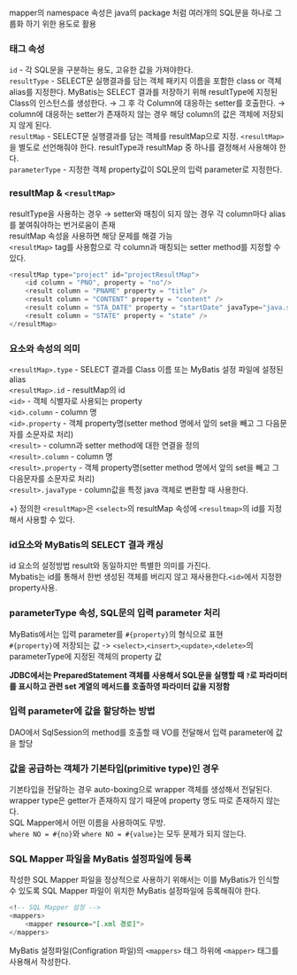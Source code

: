 ### <namespace>
mapper의 namespace 속성은 java의 package 처럼 여러개의 SQL문을 하나로 그룹화 하기 위한 용도로 활용
    
### 태그 속성    
`id` - 각 SQL문을 구분하는 용도, 고유한 값을 가져야한다.    
`resultType` - SELECT문 실행결과를 담는 객체 패키지 이름을 포함한 class or 객체 alias를 지정한다.  MyBatis는 SELECT 결과를 저장하기 위해 resultType에 지정된 Class의 인스턴스를 생성한다. → 그 후 각 Column에 대응하는 setter를 호출한다. → column에 대응하는 setter가 존재하지 않는 경우 해당 column의 값은 객체에 저장되지 않게 된다.    
`resultMap` - SELECT문 실행결과를 담는 객체를 resultMap으로 지정. `<resultMap>`을 별도로 선언해줘야 한다. resultType과 resultMap 중 하나를 결정해서 사용해야 한다.    
`parameterType` - 지정한 객체 property값이 SQL문의 입력 parameter로 지정한다.    
    
### resultMap & `<resultMap>`    
resultType을 사용하는 경우 → setter와 매칭이 되지 않는 경우 각 column마다 alias를 붙여줘야하는 번거로움이 존재    
resultMap 속성을 사용하면 해당 문제를 해결 가능    
`<resultMap>` tag를 사용함으로 각 column과 매칭되는 setter method를 지정할 수 있다.    
    
```java
<resultMap type="project" id="projectResultMap">
	<id column = "PNO", property = "no"/>
	<result column = "PNAME" property = "title" />
	<result column = "CONTENT" property = "content" />
	<result column = "STA_DATE" property = "startDate" javaType="java.sql.Date" />
	<result column = "STATE" property = "state" />
</resultMap>
```
    
### 요소와 속성의 의미    
`<resultMap>.type` - SELECT 결과를 Class 이름 또는 MyBatis 설정 파일에 설정된 alias    
`<resultMap>.id` - resultMap의 id    
`<id>` - 객체 식별자로 사용되는 property    
`<id>.column` - column 명    
`<id>.property` - 객체 property명(setter method 명에서 앞의 set을 빼고 그 다음문자를 소문자로 처리)    
`<result>` - column과 setter method에 대한 연결을 정의    
`<result>.column` - column 명    
`<result>.property` - 객체 property명(setter method 명에서  앞의 set을 빼고 그 다음문자를 소문자로 처리)    
`<result>.javaType` - column값을 특정 java 객체로 변환할 때 사용한다.    

+) 정의한 `<resultMap>`은 `<select>`의 resultMap 속성에 `<resultmap>`의 id를 지정해서 사용할 수 있다.    

### id요소와 MyBatis의 SELECT 결과 캐싱    
id 요소의 설정방법 result와 동일하지만 특별한 의미를 가진다.    
Mybatis는 id를 통해서 한번 생성된 객체를 버리지 않고 재사용한다.`<id>`에서 지정한 property사용.    
    
### parameterType 속성, SQL문의 입력 parameter 처리    
MyBatis에서는 입력 parameter를 `#{property}`의 형식으로 표현    
`#{property}`에 저장되는 값 -> `<select>`,`<insert>`,`<update>`,`<delete>`의 parameterType에 지정된 객체의 property 값    

**JDBC에서는 PreparedStatement 객체를 사용해서 SQL문을 실행할 때 `?`로 파라미터를 표시하고 관련 set 계열의 메서드를 호출하영 파라미터 값을 지정함**    

### 입력 parameter에 값을 할당하는 방법    
DAO에서 SqlSession의 method를 호출할 때 VO를 전달해서 입력 parameter에 값을 할당    
    
### 값을 공급하는 객체가 기본타입(primitive type)인 경우
기본타입을 전달하는 경우 auto-boxing으로 wrapper 객체를 생성해서 전달된다.    
wrapper type은 getter가 존재하지 않기 때문에 property 명도 따로 존재하지 않는다.      
SQL Mapper에서 어떤 이름을 사용하여도 무방.    
`where NO = #{no}`와 `where NO = #{value}`는 모두 문제가 되지 않는다.    
    
### SQL Mapper 파일을 MyBatis 설정파일에 등록    
작성한 SQL Mapper 파일을 정상적으로 사용하기 위해서는 이를 MyBatis가 인식할 수 있도록 SQL Mapper 파일이 위치한 MyBatis 설정파일에 등록해줘야 한다.    
    
```SQL
<!-- SQL Mapper 설정 -->
<mappers>
    <mapper resource="[.xml 경로]">
</mappers>
```

MyBatis 설정파일(Configration 파일)의 `<mappers>` 태그 하위에 `<mapper>` 태그를 사용해서 작성한다.    
